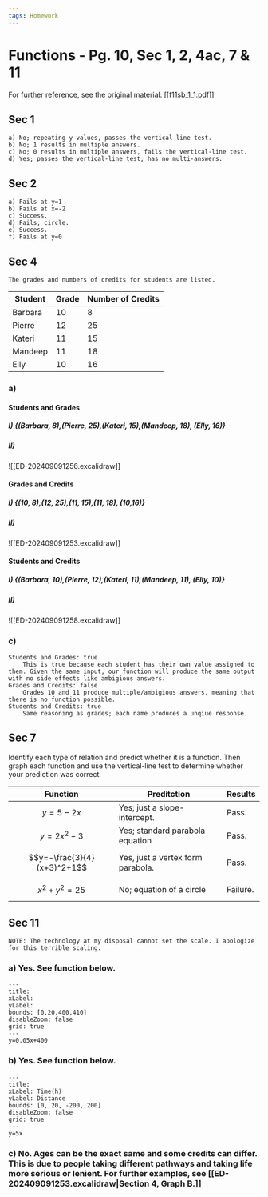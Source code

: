 ```yaml
---
tags: Homework
---
```

# Functions - Pg. 10, Sec 1, 2, 4ac, 7 & 11

For further reference, see the original material: [[f11sb_1_1.pdf]]
## Sec 1
	a) No; repeating y values, passes the vertical-line test.
	b) No; 1 results in multiple answers.
	c) No; 0 results in multiple answers, fails the vertical-line test.
	d) Yes; passes the vertical-line test, has no multi-answers.
## Sec 2
	a) Fails at y=1
	b) Fails at x=-2
	c) Success.
	d) Fails, circle.
	e) Success.
	f) Fails at y=0
## Sec 4
	The grades and numbers of credits for students are listed.

| Student     | Grade | Number of Credits |
| ----------- | ----- | ----------------- |
| Barbara<br> | 10    | 8                 |
| Pierre      | 12    | 25                |
| Kateri      | 11    | 15                |
| Mandeep     | 11    | 18                |
| Elly        | 10    | 16                |
### a) 
#### Students and Grades
##### I) {(Barbara, 8),(Pierre, 25),(Kateri, 15),(Mandeep, 18), (Elly, 16)}
##### II) 
![[ED-202409091256.excalidraw]]
#### Grades and Credits
##### I) {(10, 8),(12, 25),(11, 15),(11, 18), (10,16)}

##### II) 
![[ED-202409091253.excalidraw]]

#### Students and Credits
##### I) {(Barbara, 10),(Pierre, 12),(Kateri, 11),(Mandeep, 11), (Elly, 10)} 
##### II) 
![[ED-202409091258.excalidraw]]


### c)
	Students and Grades: true
		This is true because each student has their own value assigned to them. Given the same input, our function will produce the same output with no side effects like ambigious answers.
	Grades and Credits: false
		Grades 10 and 11 produce multiple/ambigious answers, meaning that there is no function possible.
	Students and Credits: true
		Same reasoning as grades; each name produces a unqiue response.

## Sec 7
Identify each type of relation and predict whether it is a function. Then graph each function and use the vertical-line test to determine whether your prediction was correct.

| Function                    | Preditction                       | Results  |
| --------------------------- | --------------------------------- | -------- |
| $$y = 5-2x$$                | Yes; just a slope-intercept.      | Pass.    |
| $$y=2x^2-3$$                | Yes; standard parabola equation   | Pass.    |
| $$y=-\frac{3}{4}(x+3)^2+1$$ | Yes, just a vertex form parabola. | Pass.    |
| $$x^2+y^2 = 25$$            | No; equation of a circle          | Failure. |

## Sec 11
	NOTE: The technology at my disposal cannot set the scale. I apologize for this terrible scaling.
### a) Yes. See function below.

```functionplot
---
title: 
xLabel: 
yLabel: 
bounds: [0,20,400,410]
disableZoom: false
grid: true
---
y=0.05x+400
```
### b) Yes. See function below.
```functionplot
---
title: 
xLabel: Time(h)
yLabel: Distance
bounds: [0, 20, -200, 200]
disableZoom: false
grid: true
---
y=5x
```

### c) No. Ages can be the exact same and some credits can differ. This is due to people taking different pathways and taking life more serious or lenient. For further examples, see [[ED-202409091253.excalidraw|Section 4, Graph B.]]
